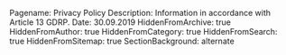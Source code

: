Pagename: Privacy Policy
Description: Information in accordance with Article 13 GDRP.
Date: 30.09.2019
HiddenFromArchive: true
HiddenFromAuthor: true
HiddenFromCategory: true
HiddenFromSearch: true
HiddenFromSitemap: true
SectionBackground: alternate
